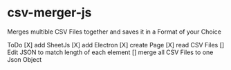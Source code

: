 # csv-merger-js 

Merges multible CSV Files together and saves it in a Format of your Choice

ToDo
[X] add SheetJs
[X] add Electron
[X] create Page
[X] read CSV Files
[] Edit JSON to match length of each element
[] merge all CSV Files to one Json Object